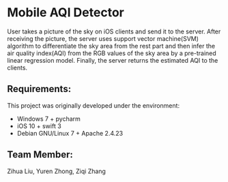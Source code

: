 # Mobile AQI Detector

User takes a picture of the sky on iOS clients and send it to the server. After receiving the picture, the server uses support vector machine(SVM) algorithm to differentiate the sky area from the rest part and then infer the air quality index(AQI) from the RGB values of the sky area by a pre-trained linear regression model. Finally, the server returns the estimated AQI to the clients.

Requirements:
-------------
This project was originally developed under the environment:
 * Windows 7 + pycharm
 * iOS 10 + swift 3
 * Debian GNU/Linux 7 + Apache 2.4.23

Team Member:
------------------
Zihua Liu, Yuren Zhong, Ziqi Zhang
